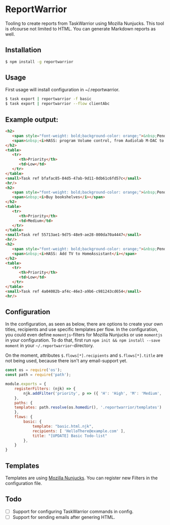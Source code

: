 # ReportWarrior

Tooling to create reports from TaskWarrior using Mozilla Nunjucks. This tool is ofcourse not limited to HTML. You can generate Markdown reports as well.

## Installation

```bash
$ npm install -g reportwarrior
```

## Usage

First usage will install configuration in ~/.reportwarrior.

```bash
$ task export | reportwarrior -f basic
$ task export | reportwarrior --flow clientAbc
```
## Example output:

```html
<h2>
   <span style="font-weight: bold;background-color: orange;">&nbsp;Pending&nbsp;</span>
   <span>&nbsp;<i>HASS: program Volume control, from Audiolab M-DAC to TV</i></span>
</h2>
<table>
   <tr>
      <th>Priority</th>
      <td>Low</td>
   </tr>
</table>
<small>Task ref bfafac85-84d5-47ab-9d11-0db61c6fd57c</small>
<hr/>
<h2>
   <span style="font-weight: bold;background-color: orange;">&nbsp;Pending&nbsp;</span>
   <span>&nbsp;<i>Buy bookshelves</i></span>
</h2>
<table>
   <tr>
      <th>Priority</th>
      <td>Medium</td>
   </tr>
</table>
<small>Task ref 55713ae1-9d75-48e9-ae28-800da70a4447</small>
<hr/>
<h2>
   <span style="font-weight: bold;background-color: orange;">&nbsp;Pending&nbsp;</span>
   <span>&nbsp;<i>HASS: Add TV to HomeAssistant</i></span>
</h2>
<table>
   <tr>
      <th>Priority</th>
      <td>Low</td>
   </tr>
</table>
<small>Task ref 4a04082b-af4c-46e3-a9b6-c981243cd654</small>
<hr/>
```

## Configuration

In the configuration, as seen as below, there are options to create your own titles, recipients and use specific templates per flow. In the configuration, you could even define `momentjs`-filters for Mozilla Nunjucks or use `momentjs` in your configuration. To do that, first run `npm init && npm install --save moment` in your `~/.reportwarrior`-directory.

On the moment, attributes `$.flows[*].recipients` and `$.flows[*].title` are not being used, because there isn't any email-support yet.

```js
const os = require('os');
const path = require('path');

module.exports = {
    registerFilters: (njk) => {
        njk.addFilter('priority', p => ({ 'H': 'High', 'M': 'Medium', 'L': 'Low' })[p])
    },
    paths: {
	templates: path.resolve(os.homedir(), '.reportwarrior/templates')
    },
    flows: {
        basic: {
            template: "basic.html.njk",
            recipients: [ 'HelloThere@example.com' ],
            title: "[UPDATE] Basic Todo-list"
        },
    }
}
```

## Templates

Templates are using [Mozilla Nunjucks](https://mozilla.github.io/nunjucks/). You can register new Filters in the configuration file.

## Todo

- [ ] Support for configuring TaskWarrior commands in config.
- [ ] Support for sending emails after genering HTML.

